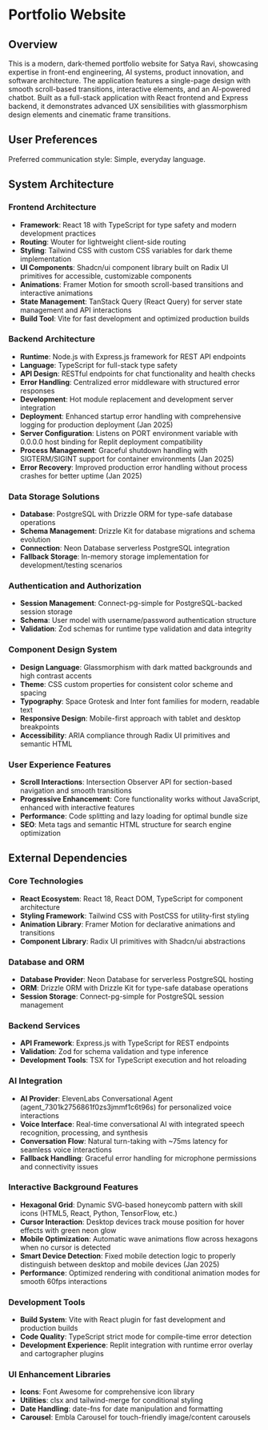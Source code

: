 
# Portfolio Website

## Overview

This is a modern, dark-themed portfolio website for Satya Ravi, showcasing expertise in front-end engineering, AI systems, product innovation, and software architecture. The application features a single-page design with smooth scroll-based transitions, interactive elements, and an AI-powered chatbot. Built as a full-stack application with React frontend and Express backend, it demonstrates advanced UX sensibilities with glassmorphism design elements and cinematic frame transitions.

## User Preferences

Preferred communication style: Simple, everyday language.

## System Architecture

### Frontend Architecture
- **Framework**: React 18 with TypeScript for type safety and modern development practices
- **Routing**: Wouter for lightweight client-side routing
- **Styling**: Tailwind CSS with custom CSS variables for dark theme implementation
- **UI Components**: Shadcn/ui component library built on Radix UI primitives for accessible, customizable components
- **Animations**: Framer Motion for smooth scroll-based transitions and interactive animations
- **State Management**: TanStack Query (React Query) for server state management and API interactions
- **Build Tool**: Vite for fast development and optimized production builds

### Backend Architecture
- **Runtime**: Node.js with Express.js framework for REST API endpoints
- **Language**: TypeScript for full-stack type safety
- **API Design**: RESTful endpoints for chat functionality and health checks
- **Error Handling**: Centralized error middleware with structured error responses
- **Development**: Hot module replacement and development server integration
- **Deployment**: Enhanced startup error handling with comprehensive logging for production deployment (Jan 2025)
- **Server Configuration**: Listens on PORT environment variable with 0.0.0.0 host binding for Replit deployment compatibility
- **Process Management**: Graceful shutdown handling with SIGTERM/SIGINT support for container environments (Jan 2025)
- **Error Recovery**: Improved production error handling without process crashes for better uptime (Jan 2025)

### Data Storage Solutions
- **Database**: PostgreSQL with Drizzle ORM for type-safe database operations
- **Schema Management**: Drizzle Kit for database migrations and schema evolution
- **Connection**: Neon Database serverless PostgreSQL integration
- **Fallback Storage**: In-memory storage implementation for development/testing scenarios

### Authentication and Authorization
- **Session Management**: Connect-pg-simple for PostgreSQL-backed session storage
- **Schema**: User model with username/password authentication structure
- **Validation**: Zod schemas for runtime type validation and data integrity

### Component Design System
- **Design Language**: Glassmorphism with dark matted backgrounds and high contrast accents
- **Theme**: CSS custom properties for consistent color scheme and spacing
- **Typography**: Space Grotesk and Inter font families for modern, readable text
- **Responsive Design**: Mobile-first approach with tablet and desktop breakpoints
- **Accessibility**: ARIA compliance through Radix UI primitives and semantic HTML

### User Experience Features
- **Scroll Interactions**: Intersection Observer API for section-based navigation and smooth transitions
- **Progressive Enhancement**: Core functionality works without JavaScript, enhanced with interactive features
- **Performance**: Code splitting and lazy loading for optimal bundle size
- **SEO**: Meta tags and semantic HTML structure for search engine optimization

## External Dependencies

### Core Technologies
- **React Ecosystem**: React 18, React DOM, TypeScript for component architecture
- **Styling Framework**: Tailwind CSS with PostCSS for utility-first styling
- **Animation Library**: Framer Motion for declarative animations and transitions
- **Component Library**: Radix UI primitives with Shadcn/ui abstractions

### Database and ORM
- **Database Provider**: Neon Database for serverless PostgreSQL hosting
- **ORM**: Drizzle ORM with Drizzle Kit for type-safe database operations
- **Session Storage**: Connect-pg-simple for PostgreSQL session management

### Backend Services
- **API Framework**: Express.js with TypeScript for REST endpoints
- **Validation**: Zod for schema validation and type inference
- **Development Tools**: TSX for TypeScript execution and hot reloading

### AI Integration
- **AI Provider**: ElevenLabs Conversational Agent (agent_7301k2756861f0zs3jmmf1c6t96s) for personalized voice interactions
- **Voice Interface**: Real-time conversational AI with integrated speech recognition, processing, and synthesis
- **Conversation Flow**: Natural turn-taking with ~75ms latency for seamless voice interactions
- **Fallback Handling**: Graceful error handling for microphone permissions and connectivity issues

### Interactive Background Features
- **Hexagonal Grid**: Dynamic SVG-based honeycomb pattern with skill icons (HTML5, React, Python, TensorFlow, etc.)
- **Cursor Interaction**: Desktop devices track mouse position for hover effects with green neon glow
- **Mobile Optimization**: Automatic wave animations flow across hexagons when no cursor is detected
- **Smart Device Detection**: Fixed mobile detection logic to properly distinguish between desktop and mobile devices (Jan 2025)
- **Performance**: Optimized rendering with conditional animation modes for smooth 60fps interactions

### Development Tools
- **Build System**: Vite with React plugin for fast development and production builds
- **Code Quality**: TypeScript strict mode for compile-time error detection
- **Development Experience**: Replit integration with runtime error overlay and cartographer plugins

### UI Enhancement Libraries
- **Icons**: Font Awesome for comprehensive icon library
- **Utilities**: clsx and tailwind-merge for conditional styling
- **Date Handling**: date-fns for date manipulation and formatting
- **Carousel**: Embla Carousel for touch-friendly image/content carousels